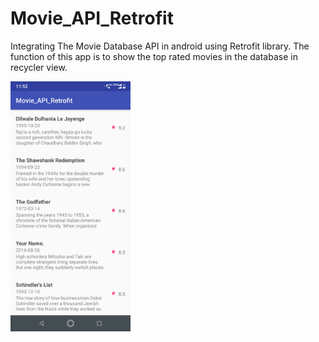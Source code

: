 # Movie_API_Retrofit
Integrating The Movie Database API in android using Retrofit library.
The function of this app is to show the top rated movies in the database in recycler view.

<p float="left">
<img src="Screenshot/ss1.png" height="400">
 </p> 
